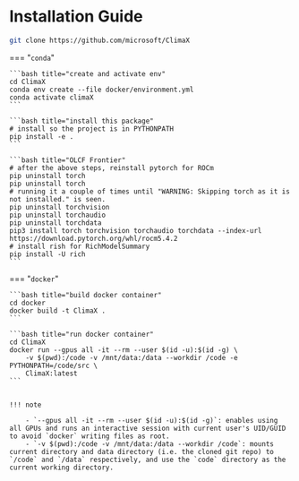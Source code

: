 # Installation Guide


```bash title="clone the repo"
git clone https://github.com/microsoft/ClimaX
```

=== "`conda`"

    ```bash title="create and activate env"
    cd ClimaX
    conda env create --file docker/environment.yml
    conda activate climaX
    ```

    ```bash title="install this package"
    # install so the project is in PYTHONPATH
    pip install -e .
    ```

    ```bash title="OLCF Frontier"
    # after the above steps, reinstall pytorch for ROCm
    pip uninstall torch
    pip uninstall torch
    # running it a couple of times until "WARNING: Skipping torch as it is not installed." is seen.
    pip uninstall torchvision
    pip uninstall torchaudio
    pip uninstall torchdata
    pip3 install torch torchvision torchaudio torchdata --index-url https://download.pytorch.org/whl/rocm5.4.2
    # install rish for RichModelSummary
    pip install -U rich
    ```

=== "`docker`"

    ```bash title="build docker container"
    cd docker
    docker build -t ClimaX .
    ```

    ```bash title="run docker container"
    cd ClimaX
    docker run --gpus all -it --rm --user $(id -u):$(id -g) \
        -v $(pwd):/code -v /mnt/data:/data --workdir /code -e PYTHONPATH=/code/src \
        ClimaX:latest
    ```


    !!! note

        - `--gpus all -it --rm --user $(id -u):$(id -g)`: enables using all GPUs and runs an interactive session with current user's UID/GUID to avoid `docker` writing files as root.
        - `-v $(pwd):/code -v /mnt/data:/data --workdir /code`: mounts current directory and data directory (i.e. the cloned git repo) to `/code` and `/data` respectively, and use the `code` directory as the current working directory.

